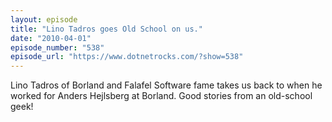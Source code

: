 ```yaml
---
layout: episode
title: "Lino Tadros goes Old School on us."
date: "2010-04-01"
episode_number: "538"
episode_url: "https://www.dotnetrocks.com/?show=538"
---
```


Lino Tadros of Borland and Falafel Software fame takes us back to when he worked for Anders Hejlsberg at Borland. Good stories from an old-school geek!
